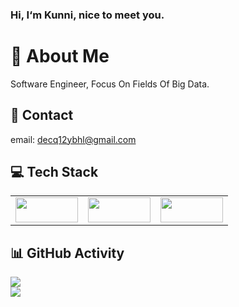 ### Hi, I‘m Kunni, nice to meet you.

# 💫 About Me
Software Engineer, Focus On Fields Of Big Data.

## 📧 Contact
email: decq12ybhl@gmail.com

## 💻 Tech Stack
<table><tr>
<td><img src="https://hadoop.apache.org/hadoop-logo.jpg" width = "100" height = "40"  /></td>
<td><img src="https://flink.apache.org/img/flink-header-logo.svg" width = "100" height = "40"  /></td>
<td><img src="https://iceberg.apache.org/docs/latest/img/Iceberg-logo.png" width = "100" height = "40"  /></td>
</tr></table>

## 📊 GitHub Activity
![](https://github-readme-stats.vercel.app/api?username=lvyanquan&theme=dark&hide_border=false&include_all_commits=false&count_private=false)<br/>
![](https://github-readme-streak-stats.herokuapp.com/?user=lvyanquan&theme=dark&hide_border=false)<br/>

